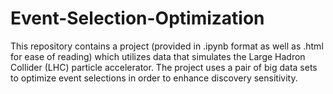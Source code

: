 # Event-Selection-Optimization

This repository contains a project (provided in .ipynb format as well as .html for ease of reading) which utilizes data that simulates the Large Hadron Collider (LHC) particle accelerator. The project uses a pair of big data sets to optimize event selections in order to enhance discovery sensitivity.

